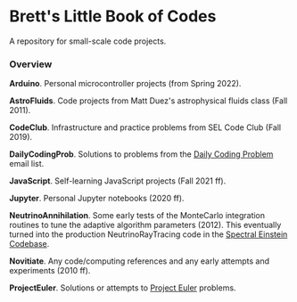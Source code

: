# Brett's Little Book of Codes
A repository for small-scale code projects.

### Overview

__Arduino__.
Personal microcontroller projects (from Spring 2022).

__AstroFluids__.
Code projects from Matt Duez's astrophysical fluids class (Fall 2011).

__CodeClub__.
Infrastructure and practice problems from SEL Code Club (Fall 2019).

__DailyCodingProb__.
Solutions to problems from the
[Daily Coding Problem](https://www.dailycodingproblem.com) email list.

__JavaScript__.
Self-learning JavaScript projects (Fall 2021 ff).

__Jupyter__.
Personal Jupyter notebooks (2020 ff).

__NeutrinoAnnihilation__.
Some early tests of the MonteCarlo integration routines to tune the adaptive
algorithm parameters (2012). This eventually turned into the production
NeutrinoRayTracing code in the
[Spectral Einstein Codebase](https://www.black-holes.org/code/SpEC.html).

__Novitiate__.
Any code/computing references and any early attempts and experiments
(2010 ff).

__ProjectEuler__.
Solutions or attempts to [Project Euler](https://projecteuler.net) problems.